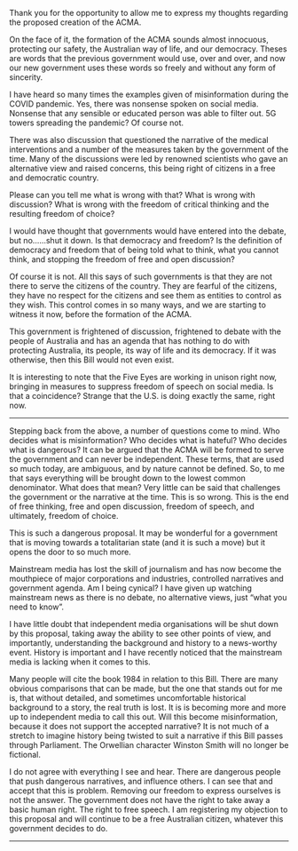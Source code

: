 Thank you for the opportunity to allow me to express my thoughts regarding the proposed creation
of the ACMA.

On the face of it, the formation of the ACMA sounds almost innocuous, protecting our safety, the
Australian way of life, and our democracy. Theses are words that the previous government would
use, over and over, and now our new government uses these words so freely and without any form
of sincerity.

I have heard so many times the examples given of misinformation during the COVID pandemic. Yes,
there was nonsense spoken on social media. Nonsense that any sensible or educated person was
able to filter out. 5G towers spreading the pandemic? Of course not.

There was also discussion that questioned the narrative of the medical interventions and a number
of the measures taken by the government of the time. Many of the discussions were led by
renowned scientists who gave an alternative view and raised concerns, this being right of citizens in
a free and democratic country.

Please can you tell me what is wrong with that? What is wrong with discussion? What is wrong with
the freedom of critical thinking and the resulting freedom of choice?

I would have thought that governments would have entered into the debate, but no…...shut it down.
Is that democracy and freedom? Is the definition of democracy and freedom that of being told what
to think, what you cannot think, and stopping the freedom of free and open discussion?

Of course it is not. All this says of such governments is that they are not there to serve the citizens of
the country. They are fearful of the citizens, they have no respect for the citizens and see them as
entities to control as they wish. This control comes in so many ways, and we are starting to witness it
now, before the formation of the ACMA.

This government is frightened of discussion, frightened to debate with the people of Australia and
has an agenda that has nothing to do with protecting Australia, its people, its way of life and its
democracy. If it was otherwise, then this Bill would not even exist.

It is interesting to note that the Five Eyes are working in unison right now, bringing in measures to
suppress freedom of speech on social media. Is that a coincidence? Strange that the U.S. is doing
exactly the same, right now.


-----

Stepping back from the above, a number of questions come to mind. Who decides what is
misinformation? Who decides what is hateful? Who decides what is dangerous? It can be argued
that the ACMA will be formed to serve the government and can never be independent. These terms,
that are used so much today, are ambiguous, and by nature cannot be defined. So, to me that says
everything will be brought down to the lowest common denominator. What does that mean? Very
little can be said that challenges the government or the narrative at the time. This is so wrong. This is
the end of free thinking, free and open discussion, freedom of speech, and ultimately, freedom of
choice.

This is such a dangerous proposal. It may be wonderful for a government that is moving towards a
totalitarian state (and it is such a move) but it opens the door to so much more.

Mainstream media has lost the skill of journalism and has now become the mouthpiece of major
corporations and industries, controlled narratives and government agenda. Am I being cynical? I
have given up watching mainstream news as there is no debate, no alternative views, just “what you
need to know”.

I have little doubt that independent media organisations will be shut down by this proposal, taking
away the ability to see other points of view, and importantly, understanding the background and
history to a news-worthy event. History is important and I have recently noticed that the
mainstream media is lacking when it comes to this.

Many people will cite the book 1984 in relation to this Bill. There are many obvious comparisons that
can be made, but the one that stands out for me is, that without detailed, and sometimes
uncomfortable historical background to a story, the real truth is lost. It is is becoming more and
more up to independent media to call this out. Will this become misinformation, because it does not
support the accepted narrative? It is not much of a stretch to imagine history being twisted to suit a
narrative if this Bill passes through Parliament. The Orwellian character Winston Smith will no longer
be fictional.

I do not agree with everything I see and hear. There are dangerous people that push dangerous
narratives, and influence others. I can see that and accept that this is problem. Removing our
freedom to express ourselves is not the answer. The government does not have the right to take
away a basic human right. The right to free speech. I am registering my objection to this proposal
and will continue to be a free Australian citizen, whatever this government decides to do.


-----

